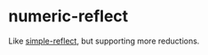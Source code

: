 # numeric-reflect

Like [simple-reflect](https://hackage.haskell.org/package/simple-reflect), but
supporting more reductions.
